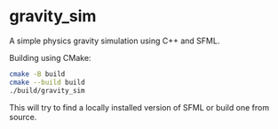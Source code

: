 # gravity_sim
A simple physics gravity simulation using C++ and SFML.

Building using CMake:
```sh
cmake -B build
cmake --build build
./build/gravity_sim
```
This will try to find a locally installed version of SFML or build one from source.

